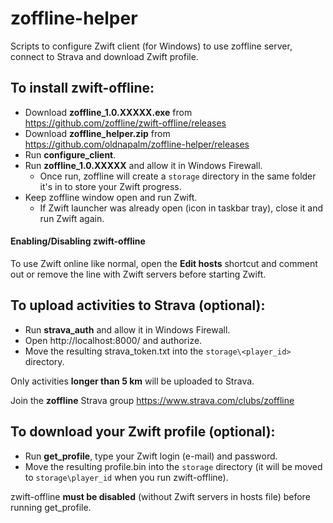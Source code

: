 # zoffline-helper

Scripts to configure Zwift client (for Windows) to use zoffline server, connect to Strava and download Zwift profile.

## To install zwift-offline:

* Download **zoffline_1.0.XXXXX.exe** from https://github.com/zoffline/zwift-offline/releases
* Download **zoffline_helper.zip** from https://github.com/oldnapalm/zoffline-helper/releases
* Run **configure_client**.
* Run **zoffline_1.0.XXXXX** and allow it in Windows Firewall.
  * Once run, zoffline will create a ``storage`` directory in the same folder it's in to store your Zwift progress.
* Keep zoffline window open and run Zwift.
  * If Zwift launcher was already open (icon in taskbar tray), close it and run Zwift again.

#### Enabling/Disabling zwift-offline

To use Zwift online like normal, open the **Edit hosts** shortcut and comment out or remove the line with Zwift servers before starting Zwift.

## To upload activities to Strava (optional):

* Run **strava_auth** and allow it in Windows Firewall.
* Open http://localhost:8000/ and authorize.
* Move the resulting strava_token.txt into the ``storage\<player_id>`` directory.

Only activities **longer than 5 km** will be uploaded to Strava.

Join the **zoffline** Strava group https://www.strava.com/clubs/zoffline

## To download your Zwift profile (optional):

* Run **get_profile**, type your Zwift login (e-mail) and password.
* Move the resulting profile.bin into the ``storage`` directory (it will be moved to ``storage\player_id`` when you run zwift-offline).

zwift-offline **must be disabled** (without Zwift servers in hosts file) before running get_profile.
